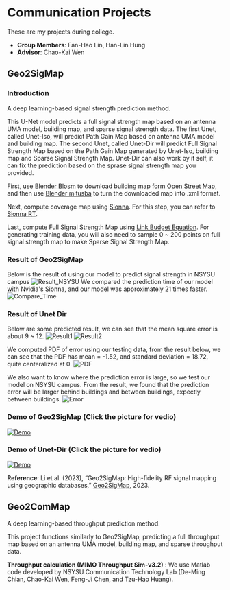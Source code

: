 # Communication Projects
These are my projects during college.
- **Group Members**: Fan-Hao Lin, Han-Lin Hung
- **Advisor**: Chao-Kai Wen

## Geo2SigMap

### Introduction
  A deep learning-based signal strength prediction method.
  
  This U-Net model predicts a full signal strength map based on an antenna UMA model, building map, and sparse signal strength data. The first Unet, called Unet-Iso, will predict Path Gain Map based on antenna UMA model and building map. The second Unet, called Unet-Dir will predict Full Signal Strength Map based on the Path Gain Map generated by Unet-Iso, building map and Sparse Signal Strength Map. Unet-Dir can also work by it self, it can fix the prediction based on the sprase signal strength map you provided.

  
  First, use [Blender Blosm](https://github.com/vvoovv/blosm) to download building map form [Open Street Map](https://www.openstreetmap.org/), and then use [Blender mitusba](https://github.com/mitsuba-renderer/mitsuba-blender)
to turn the downloaded map into .xml format.


  Next, compute coverage map using [Sionna](https://nvlabs.github.io/sionna/). For this step, you can refer to [Sionna RT](https://www.youtube.com/watch?v=7xHLDxUaQ7c&t=1s).

  
  Last, compute Full Signal Strength Map using [Link Budget Equation](https://en.wikipedia.org/wiki/Link_budget). For generating training data, you will also need to sample 0 ~ 200 points on full signal strength map to make Sparse Signal Strength Map.

### Result of Geo2SigMap
Below is the result of using our model to predict signal strength in NSYSU campus
![Result_NSYSU](Files/8.png)
We compared the prediction time of our model with Nvidia's Sionna, and our model was approximately 21 times faster.
![Compare_Time](Files/4.png)


### Result of Unet Dir
Below are some predicted result, we can see that the mean square error is about 9 ~ 12.
![Result1](Files/Result1.png)
![Result2](Files/Result2.png)


We computed PDF of error using our testing data, from the result below, we can see that the PDF has mean = -1.52, and standard deviation = 18.72, quite centeralized at 0.
![PDF](Files/PDF_testdata.png)


We also want to know where the prediction error is large, so we test our model on NSYSU campus. From the result, we found that the prediction error will be larger behind buildings and between buildings, expectly between buildings.
![Error](Files/error.png)

### Demo of Geo2SigMap (Click the picture for vedio)
[![Demo](Files/Geo2SigMap_Intro.png)](https://youtu.be/3Pe0GXG-JP0)

### Demo of Unet-Dir (Click the picture for vedio) 
[![Demo](Files/Unet_Dir_Intro.png)](https://youtu.be/u-DCVDTknJQ)


  
**Reference**: Li et al. (2023), “Geo2SigMap: High-fidelity RF signal mapping using geographic databases,” [Geo2SigMap](https://github.com/functions-lab/geo2sigmap), 2023.

## Geo2ComMap
  A deep learning-based throughput prediction method.

  
  This project functions similarly to Geo2SigMap, predicting a full throughput map based on an antenna UMA model, building map, and sparse throughput data.

  
**Throughput calculation (MIMO Throughput Sim-v3.2)** : We use Matlab code developed by NSYSU Communication Technology Lab (De-Ming Chian, Chao-Kai Wen, Feng-Ji Chen, and Tzu-Hao Huang).
